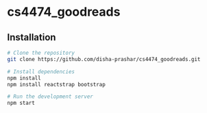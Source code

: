 # cs4474_goodreads

## Installation

```bash
# Clone the repository
git clone https://github.com/disha-prashar/cs4474_goodreads.git

# Install dependencies
npm install
npm install reactstrap bootstrap

# Run the development server
npm start